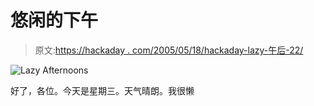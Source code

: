 # 悠闲的下午

> 原文:[https://hackaday . com/2005/05/18/hackaday-lazy-午后-22/](https://hackaday.com/2005/05/18/hackaday-lazy-afternoons-22/)

![Lazy Afternoons](../Images/6e1f64f110090544ec25ceedd488c113.png)

好了，各位。今天是星期三。天气晴朗。我很懒